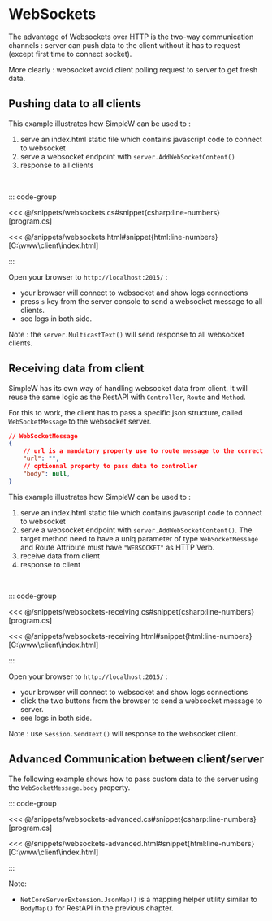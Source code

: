 # WebSockets


The advantage of Websockets over HTTP is the two-way communication channels : server can push data to the client without it has to request (except first time to connect socket).

More clearly : websocket avoid client polling request to server to get fresh data.

## Pushing data to all clients

This example illustrates how SimpleW can be used to :
1. serve an index.html static file which contains javascript code to connect to websocket
2. serve a websocket endpoint with `server.AddWebSocketContent()`
3. response to all clients

<br />

::: code-group

<<< @/snippets/websockets.cs#snippet{csharp:line-numbers} [program.cs]

<<< @/snippets/websockets.html#snippet{html:line-numbers} [C:\www\client\index.html]

:::

Open your browser to `http://localhost:2015/` :
- your browser will connect to websocket and show logs connections
- press `s` key from the server console to send a websocket message to all clients.
- see logs in both side.

Note : the `server.MulticastText()` will send response to all websocket clients.


## Receiving data from client

SimpleW has its own way of handling websocket data from client. It will reuse the same logic as the RestAPI with `Controller`, `Route` and `Method`.

For this to work, the client has to pass a specific json structure, called `WebSocketMessage` to the websocket server.

```json
// WebSocketMessage
{
    // url is a mandatory property use to route message to the correct controller/method. it acts like a relative path from the websocket endpoint.
    "url": "",
    // optionnal property to pass data to controller
    "body": null,
}
```

This example illustrates how SimpleW can be used to :
1. serve an index.html static file which contains javascript code to connect to websocket
2. serve a websocket endpoint with `server.AddWebSocketContent()`. The target method need to have a uniq parameter of type `WebSocketMessage` and Route Attribute must have `"WEBSOCKET"` as HTTP Verb.
3. receive data from client
4. response to client

<br />

::: code-group

<<< @/snippets/websockets-receiving.cs#snippet{csharp:line-numbers} [program.cs]

<<< @/snippets/websockets-receiving.html#snippet{html:line-numbers} [C:\www\client\index.html]

:::

Open your browser to `http://localhost:2015/` :
- your browser will connect to websocket and show logs connections
- click the two buttons from the browser to send a websocket message to server.
- see logs in both side.

Note : use `Session.SendText()` will response to the websocket client.


## Advanced Communication between client/server

The following example shows how to pass custom data to the server using the `WebSocketMessage.body` property.

::: code-group

<<< @/snippets/websockets-advanced.cs#snippet{csharp:line-numbers} [program.cs]

<<< @/snippets/websockets-advanced.html#snippet{html:line-numbers} [C:\www\client\index.html]

:::


Note:
- `NetCoreServerExtension.JsonMap()` is a mapping helper utility similar to `BodyMap()` for RestAPI in the previous chapter.
